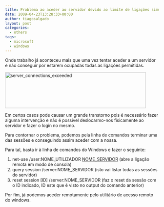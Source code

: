 ```yaml
---
title: Problema ao aceder ao servidor devido ao limite de ligações simultaneas
date: 2009-04-23T13:28:33+00:00
author: tiagosalgado
layout: post
categories:
  - others
tags:
  - microsoft
  - windows
---
```

Onde trabalho já aconteceu mais que uma vez tentar aceder a um servidor e não conseguir por estarem ocupadas todas as ligações permitidas.

[<img class="aligncenter size-full wp-image-356" title="server_connections_exceeded" src="http://oito.files.wordpress.com/2009/04/server_connections_exceeded.jpg" alt="server_connections_exceeded" width="461" height="117" />](http://oito.files.wordpress.com/2009/04/server_connections_exceeded.jpg)

Em certos casos pode causar um grande transtorno pois é necessário fazer alguma intervenção e não é possivel deslocarmo-nos fisicamente ao servidor e fazer o login no mesmo.

Para contornar o problema, podemos pela linha de comandos terminar uma das sessões e conseguindo assim aceder com a nossa.

Para tal, basta ir à linha de comandos do Windows e fazer o seguinte:

  1. net-use /user:NOME_UTILIZADOR [NOME_SERVIDOR](//NOME_SERVIDOR) (abre a ligação remota em modo de consola)
  2. query session /server:NOME_SERVIDOR (isto vai listar todas as sessões do servidor)
  3. reset session [ID] /server:NOME_SERVIDOR (faz o reset da sessão com o ID indicado, ID este que é visto no output do comando anterior)

Por fim, já podemos aceder remotamente pelo utilitário de acesso remoto do windows.